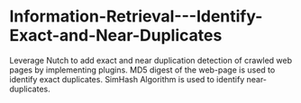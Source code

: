 # Information-Retrieval---Identify-Exact-and-Near-Duplicates
Leverage Nutch to add exact and near duplication detection of crawled web pages by implementing plugins. MD5 digest of the web-page is used to identify exact duplicates. SimHash Algorithm is used to identify near-duplicates.
